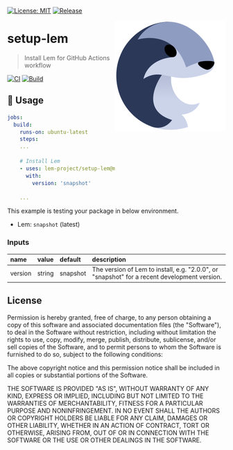 [![License: MIT](https://img.shields.io/badge/License-MIT-green.svg)](https://opensource.org/licenses/MIT)
[![Release](https://img.shields.io/github/release/lem-project/setup-lem.svg?logo=github)](https://github.com/lem-project/setup-lem/releases/latest)

<a href="#"><img align="right" src="https://raw.githubusercontent.com/Shinmera/lem-icon/gh-pages/icon-blue.svg" alt="Lem"></a>

# setup-lem
> Install Lem for GitHub Actions workflow

[![CI](https://github.com/lem-project/setup-lem/actions/workflows/test.yml/badge.svg)](https://github.com/lem-project/setup-lem/actions/workflows/test.yml)
[![Build](https://github.com/lem-project/setup-lem/actions/workflows/build.yml/badge.svg)](https://github.com/lem-project/setup-lem/actions/workflows/build.yml)

## 🔨 Usage

```yml
jobs:
  build:
    runs-on: ubuntu-latest
    steps:
    ...

    # Install Lem
    - uses: lem-project/setup-lem@master
      with:
        version: 'snapshot'

    ...
```

This example is testing your package in below environment.

* Lem: `snapshot` (latest)

### Inputs

| name    | value  | default  | description                                                                                  |
|:--------|:-------|:---------|:---------------------------------------------------------------------------------------------|
| version | string | snapshot | The version of Lem to install, e.g. "2.0.0", or "snapshot" for a recent development version. |

## License

Permission is hereby granted, free of charge, to any person obtaining a copy
of this software and associated documentation files (the "Software"), to deal
in the Software without restriction, including without limitation the rights
to use, copy, modify, merge, publish, distribute, sublicense, and/or sell
copies of the Software, and to permit persons to whom the Software is
furnished to do so, subject to the following conditions:

The above copyright notice and this permission notice shall be included in all
copies or substantial portions of the Software.

THE SOFTWARE IS PROVIDED "AS IS", WITHOUT WARRANTY OF ANY KIND, EXPRESS OR
IMPLIED, INCLUDING BUT NOT LIMITED TO THE WARRANTIES OF MERCHANTABILITY,
FITNESS FOR A PARTICULAR PURPOSE AND NONINFRINGEMENT. IN NO EVENT SHALL THE
AUTHORS OR COPYRIGHT HOLDERS BE LIABLE FOR ANY CLAIM, DAMAGES OR OTHER
LIABILITY, WHETHER IN AN ACTION OF CONTRACT, TORT OR OTHERWISE, ARISING FROM,
OUT OF OR IN CONNECTION WITH THE SOFTWARE OR THE USE OR OTHER DEALINGS IN THE
SOFTWARE.
